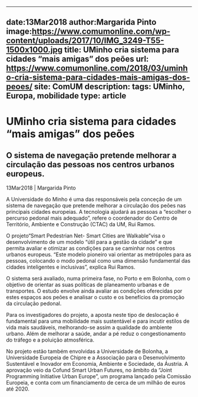 
---
date:13Mar2018
author:Margarida Pinto
image:https://www.comumonline.com/wp-content/uploads/2017/10/IMG_3249-T55-1500x1000.jpg
title: UMinho cria sistema para cidades “mais amigas” dos peões
url: https://www.comumonline.com/2018/03/uminho-cria-sistema-para-cidades-mais-amigas-dos-peoes/
site: ComUM
description: 
tags: UMinho, Europa, mobilidade
type: article
---


# UMinho cria sistema para cidades “mais amigas” dos peões

## O sistema de navegação pretende melhorar a circulação das pessoas nos centros urbanos europeus.

13Mar2018 | Margarida Pinto

A Universidade do Minho é uma das responsáveis pela conceção de um sistema de navegação que pretende melhorar a circulação dos peões nas principais cidades europeias. A tecnologia ajudará as pessoas a “escolher o percurso pedonal mais adequado”, refere o coordenador do Centro de Território, Ambiente e Construção (CTAC) da UM, Rui Ramos.

O projeto“Smart Pedestrian Net- Smart Cities are Walkable”visa o desenvolvimento de um modelo “útil para a gestão da cidade” e que permita avaliar e otimizar as condições para se caminhar nos centros urbanos europeus. “Este modelo pioneiro vai orientar as metrópoles para as pessoas, colocando o modo pedonal como uma dimensão fundamental das cidades inteligentes e inclusivas”, explica Rui Ramos.

O sistema será avaliado, numa primeira fase, no Porto e em Bolonha, com o objetivo de orientar as suas políticas de planeamento urbanas e de transportes. O estudo envolve ainda avaliar as condições oferecidas por estes espaços aos peões e analisar o custo e os benefícios da promoção da circulação pedonal.

Para os investigadores do projeto, a aposta neste tipo de deslocação é fundamental para uma mobilidade mais sustentável e para incutir estilos de vida mais saudáveis, melhorando-se assim a qualidade do ambiente urbano. Além de melhorar a saúde, andar a pé reduz o congestionamento do tráfego e a poluição atmosférica.

No projeto estão também envolvidas a Universidade de Bolonha, a Universidade Europeia de Chipre e a Associação para o Desenvolvimento Sustentável e Inovador em Economia, Ambiente e Sociedade, da Áustria. A aprovação veio da Cofund Smart Urban Futures, no âmbito da “Joint Programming Initiative Urban Europe”, um programa lançado pela Comissão Europeia, e conta com um financiamento de cerca de um milhão de euros até 2020.

